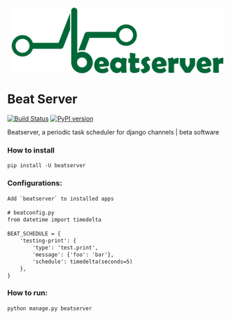 <p align="center"><img src="logo/horizontalversions.png" alt="beatserver" height="150px"></p>

# Beat Server

[![Build Status](https://travis-ci.org/rajasimon/beatserver.svg?branch=master)](https://travis-ci.org/rajasimon/beatserver)
[![PyPI version](https://badge.fury.io/py/beatserver.svg)](https://badge.fury.io/py/beatserver)

Beatserver, a periodic task scheduler for django channels | beta software

### How to install

    pip install -U beatserver

### Configurations:

    Add `beatserver` to installed apps

    # beatconfig.py
    from datetime import timedelta

    BEAT_SCHEDULE = {
        'testing-print': {
            'type': 'test.print',
            'message': {'foo': 'bar'},
            'schedule': timedelta(seconds=5)
        },
    }

### How to run:

    python manage.py beatserver
